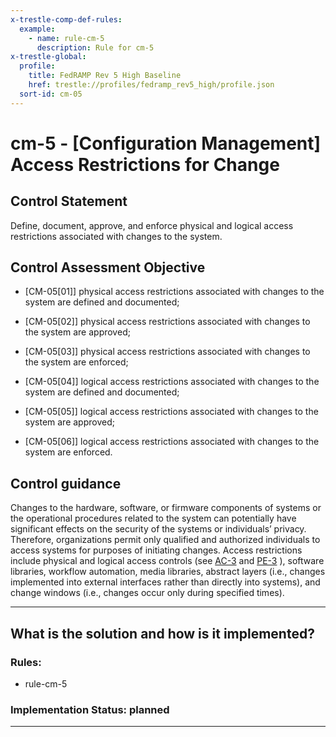 ```yaml
---
x-trestle-comp-def-rules:
  example:
    - name: rule-cm-5
      description: Rule for cm-5
x-trestle-global:
  profile:
    title: FedRAMP Rev 5 High Baseline
    href: trestle://profiles/fedramp_rev5_high/profile.json
  sort-id: cm-05
---
```


# cm-5 - \[Configuration Management\] Access Restrictions for Change

## Control Statement

Define, document, approve, and enforce physical and logical access restrictions associated with changes to the system.

## Control Assessment Objective

- \[CM-05[01]\] physical access restrictions associated with changes to the system are defined and documented;

- \[CM-05[02]\] physical access restrictions associated with changes to the system are approved;

- \[CM-05[03]\] physical access restrictions associated with changes to the system are enforced;

- \[CM-05[04]\] logical access restrictions associated with changes to the system are defined and documented;

- \[CM-05[05]\] logical access restrictions associated with changes to the system are approved;

- \[CM-05[06]\] logical access restrictions associated with changes to the system are enforced.

## Control guidance

Changes to the hardware, software, or firmware components of systems or the operational procedures related to the system can potentially have significant effects on the security of the systems or individuals’ privacy. Therefore, organizations permit only qualified and authorized individuals to access systems for purposes of initiating changes. Access restrictions include physical and logical access controls (see [AC-3](#ac-3) and [PE-3](#pe-3) ), software libraries, workflow automation, media libraries, abstract layers (i.e., changes implemented into external interfaces rather than directly into systems), and change windows (i.e., changes occur only during specified times).

______________________________________________________________________

## What is the solution and how is it implemented?

<!-- For implementation status enter one of: implemented, partial, planned, alternative, not-applicable -->

<!-- Note that the list of rules under ### Rules: is read-only and changes will not be captured after assembly to JSON -->

<!-- Add control implementation description here for control: cm-5 -->

### Rules:

  - rule-cm-5

### Implementation Status: planned

______________________________________________________________________
